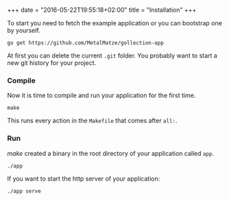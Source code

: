 +++
date = "2016-05-22T19:55:18+02:00"
title = "Installation"
+++

To start you need to fetch the example application or you can bootstrap one by yourself.

    go get https://github.com/MetalMatze/gollection-app

At first you can delete the current `.git` folder. You probably want to start a new git history for your project.

### Compile
Now it is time to compile and run your application for the first time.

    make

This runs every action in the `Makefile` that comes after `all:`.

### Run
_make_ created a binary in the root directory of your application called `app`.

    ./app

If you want to start the http server of your application:

    ./app serve

